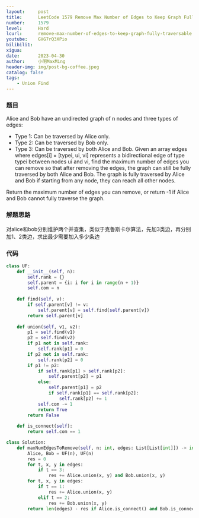```yaml
---
layout:     post
title:      LeetCode 1579 Remove Max Number of Edges to Keep Graph Fully Traversable (Python)
number:     1579
level:      Hard
lcurl:      remove-max-number-of-edges-to-keep-graph-fully-traversable
youtube:    GVG7rQ3XPio
bilibili1:  
xigua:      
date:       2023-04-30
author:     小明MaxMing
header-img: img/post-bg-coffee.jpeg
catalog: false
tags:
    - Union Find
---
```


### 题目

Alice and Bob have an undirected graph of n nodes and three types of edges:

- Type 1: Can be traversed by Alice only.
- Type 2: Can be traversed by Bob only.
- Type 3: Can be traversed by both Alice and Bob.
Given an array edges where edges[i] = [typei, ui, vi] represents a bidirectional edge of type typei between nodes ui and vi, find the maximum number of edges you can remove so that after removing the edges, the graph can still be fully traversed by both Alice and Bob. The graph is fully traversed by Alice and Bob if starting from any node, they can reach all other nodes.

Return the maximum number of edges you can remove, or return -1 if Alice and Bob cannot fully traverse the graph.

### 解题思路

对alice和bob分别维护两个并查集，类似于克鲁斯卡尔算法，先加3类边，再分别加1、2类边，求出最少需要加入多少条边

### 代码
```python
class UF:
    def __init__(self, n):
        self.rank = {}
        self.parent = {i: i for i in range(n + 1)}
        self.com = n
    
    def find(self, v):
        if self.parent[v] != v:
            self.parent[v] = self.find(self.parent[v])
        return self.parent[v]
    
    def union(self, v1, v2):
        p1 = self.find(v1)
        p2 = self.find(v2)
        if p1 not in self.rank:
            self.rank[p1] = 0
        if p2 not in self.rank:
            self.rank[p2] = 0
        if p1 != p2:
            if self.rank[p1] > self.rank[p2]:
                self.parent[p2] = p1
            else:
                self.parent[p1] = p2
                if self.rank[p1] == self.rank[p2]:
                    self.rank[p2] += 1
            self.com -= 1
            return True
        return False
    
    def is_connect(self):
        return self.com == 1

class Solution:
    def maxNumEdgesToRemove(self, n: int, edges: List[List[int]]) -> int:
        Alice, Bob = UF(n), UF(n)
        res = 0
        for t, x, y in edges:
            if t == 3:
                res += Alice.union(x, y) and Bob.union(x, y)
        for t, x, y in edges:
            if t == 1:
                res += Alice.union(x, y)
            elif t == 2:
                res += Bob.union(x, y)
        return len(edges) - res if Alice.is_connect() and Bob.is_connect() else -1
```
